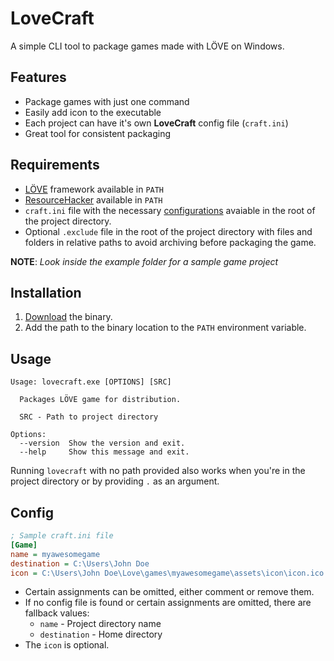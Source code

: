 # LoveCraft

A simple CLI tool to package games made with LÖVE on Windows.

## Features
* Package games with just one command
* Easily add icon to the executable
* Each project can have it's own **LoveCraft** config file (`craft.ini`)
* Great tool for consistent packaging

## Requirements
* [LÖVE](https://love2d.org/) framework available in `PATH`
* [ResourceHacker](https://www.angusj.com/resourcehacker/) available in `PATH` 
* `craft.ini` file with the necessary [configurations](#config) avaiable in the root of the project directory.
* Optional `.exclude` file in the root of the project directory with files and folders in relative paths to avoid archiving before packaging the game.

**NOTE**: *Look inside the example folder for a sample game project*

## Installation
1. [Download](https://github.com/miltontom/lovecraft/releases) the binary.
2. Add the path to the binary location to the `PATH` environment variable.

## Usage
```
Usage: lovecraft.exe [OPTIONS] [SRC]

  Packages LÖVE game for distribution. 

  SRC - Path to project directory                                               
  
Options:
  --version  Show the version and exit.
  --help     Show this message and exit.
```
Running `lovecraft` with no path provided also works when you're in the project directory or by providing `.` as an argument.

## Config
```ini
; Sample craft.ini file
[Game]
name = myawesomegame
destination = C:\Users\John Doe
icon = C:\Users\John Doe\Love\games\myawesomegame\assets\icon\icon.ico
```
* Certain assignments can be omitted, either comment or remove them.
* If no config file is found or certain assignments are omitted, there are fallback values:
    * `name` - Project directory name
    * `destination` - Home directory
* The `icon` is optional.
